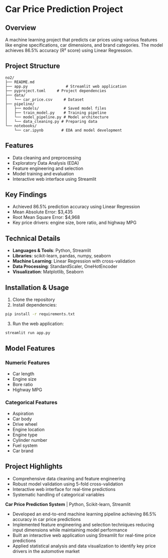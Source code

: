 # Car Price Prediction Project

## Overview
A machine learning project that predicts car prices using various features like engine specifications, car dimensions, and brand categories. The model achieves 86.5% accuracy (R² score) using Linear Regression.

## Project Structure
```
no2/
├── README.md
├── app.py                 # Streamlit web application
├── pyproject.toml     # Project dependencies
├── data/
│   └── car_price.csv     # Dataset
├── pipeline/
│   ├── models/           # Saved model files
│   ├── train_model.py    # Training pipeline
│   └── model_pipeline.py # Model architecture
│   └── data_cleaning.py # Preparing data
└── notebooks/
    └── car.ipynb        # EDA and model development
```

## Features
- Data cleaning and preprocessing
- Exploratory Data Analysis (EDA)
- Feature engineering and selection
- Model training and evaluation
- Interactive web interface using Streamlit

## Key Findings
- Achieved 86.5% prediction accuracy using Linear Regression
- Mean Absolute Error: $3,435
- Root Mean Square Error: $4,968
- Key price drivers: engine size, bore ratio, and highway MPG

## Technical Details
- **Languages & Tools**: Python, Streamlit
- **Libraries**: scikit-learn, pandas, numpy, seaborn
- **Machine Learning**: Linear Regression with cross-validation
- **Data Processing**: StandardScaler, OneHotEncoder
- **Visualization**: Matplotlib, Seaborn

## Installation & Usage
1. Clone the repository
2. Install dependencies:
```bash
pip install -r requirements.txt
```
3. Run the web application:
```bash
streamlit run app.py
```

## Model Features
### Numeric Features
- Car length
- Engine size
- Bore ratio
- Highway MPG

### Categorical Features
- Aspiration
- Car body
- Drive wheel
- Engine location
- Engine type
- Cylinder number
- Fuel system
- Car brand

## Project Highlights
- Comprehensive data cleaning and feature engineering
- Robust model validation using 5-fold cross-validation
- Interactive web interface for real-time predictions
- Systematic handling of categorical variables

**Car Price Prediction System** | Python, Scikit-learn, Streamlit
- Developed an end-to-end machine learning pipeline achieving 86.5% accuracy in car price predictions
- Implemented feature engineering and selection techniques reducing input dimensions while maintaining model performance
- Built an interactive web application using Streamlit for real-time price predictions
- Applied statistical analysis and data visualization to identify key price drivers in the automotive market